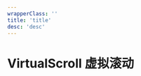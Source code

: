```yaml
---
wrapperClass: ''
title: 'title'
desc: 'desc'
---
```


# VirtualScroll 虚拟滚动


```vue demo src="../components/demo/ScrollDemo.vue"
```